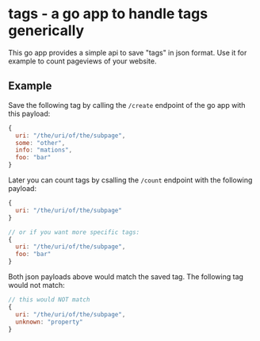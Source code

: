 # tags - a go app to handle tags generically

This go app provides a simple api to save "tags" in json format. Use it for example to count pageviews of your website.

## Example

Save the following tag by calling the `/create` endpoint of the go app with this payload:

```js
{
  uri: "/the/uri/of/the/subpage",
  some: "other",
  info: "mations",
  foo: "bar"
}
```

Later you can count tags by csalling the `/count` endpoint with the following payload:

```js
{
  uri: "/the/uri/of/the/subpage"
}

// or if you want more specific tags:
{
  uri: "/the/uri/of/the/subpage",
  foo: "bar"
}
```

Both json payloads above would match the saved tag. The following tag would not match:

```js
// this would NOT match
{
  uri: "/the/uri/of/the/subpage",
  unknown: "property"
}
```
